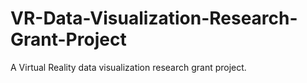 # VR-Data-Visualization-Research-Grant-Project
A Virtual Reality data visualization research grant project.
